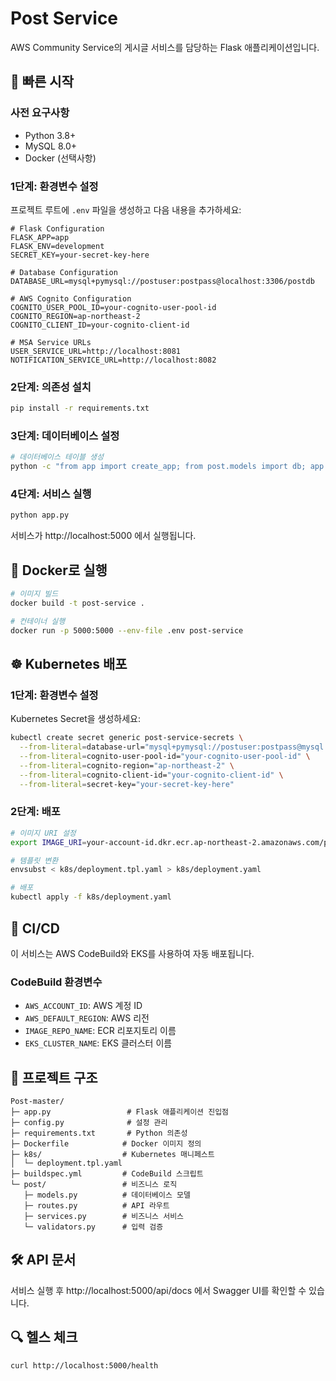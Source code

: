 # Post Service

AWS Community Service의 게시글 서비스를 담당하는 Flask 애플리케이션입니다.

## 🚀 빠른 시작

### 사전 요구사항
- Python 3.8+
- MySQL 8.0+
- Docker (선택사항)

### 1단계: 환경변수 설정

프로젝트 루트에 `.env` 파일을 생성하고 다음 내용을 추가하세요:

```env
# Flask Configuration
FLASK_APP=app
FLASK_ENV=development
SECRET_KEY=your-secret-key-here

# Database Configuration
DATABASE_URL=mysql+pymysql://postuser:postpass@localhost:3306/postdb

# AWS Cognito Configuration
COGNITO_USER_POOL_ID=your-cognito-user-pool-id
COGNITO_REGION=ap-northeast-2
COGNITO_CLIENT_ID=your-cognito-client-id

# MSA Service URLs
USER_SERVICE_URL=http://localhost:8081
NOTIFICATION_SERVICE_URL=http://localhost:8082
```

### 2단계: 의존성 설치

```bash
pip install -r requirements.txt
```

### 3단계: 데이터베이스 설정

```bash
# 데이터베이스 테이블 생성
python -c "from app import create_app; from post.models import db; app = create_app(); app.app_context().push(); db.create_all()"
```

### 4단계: 서비스 실행

```bash
python app.py
```

서비스가 http://localhost:5000 에서 실행됩니다.

## 🐳 Docker로 실행

```bash
# 이미지 빌드
docker build -t post-service .

# 컨테이너 실행
docker run -p 5000:5000 --env-file .env post-service
```

## ☸️ Kubernetes 배포

### 1단계: 환경변수 설정

Kubernetes Secret을 생성하세요:

```bash
kubectl create secret generic post-service-secrets \
  --from-literal=database-url="mysql+pymysql://postuser:postpass@mysql:3306/postdb" \
  --from-literal=cognito-user-pool-id="your-cognito-user-pool-id" \
  --from-literal=cognito-region="ap-northeast-2" \
  --from-literal=cognito-client-id="your-cognito-client-id" \
  --from-literal=secret-key="your-secret-key-here"
```

### 2단계: 배포

```bash
# 이미지 URI 설정
export IMAGE_URI=your-account-id.dkr.ecr.ap-northeast-2.amazonaws.com/post-service:latest

# 템플릿 변환
envsubst < k8s/deployment.tpl.yaml > k8s/deployment.yaml

# 배포
kubectl apply -f k8s/deployment.yaml
```

## 🔧 CI/CD

이 서비스는 AWS CodeBuild와 EKS를 사용하여 자동 배포됩니다.

### CodeBuild 환경변수

- `AWS_ACCOUNT_ID`: AWS 계정 ID
- `AWS_DEFAULT_REGION`: AWS 리전
- `IMAGE_REPO_NAME`: ECR 리포지토리 이름
- `EKS_CLUSTER_NAME`: EKS 클러스터 이름

## 📁 프로젝트 구조

```
Post-master/
├─ app.py                 # Flask 애플리케이션 진입점
├─ config.py              # 설정 관리
├─ requirements.txt       # Python 의존성
├─ Dockerfile            # Docker 이미지 정의
├─ k8s/                  # Kubernetes 매니페스트
│  └─ deployment.tpl.yaml
├─ buildspec.yml         # CodeBuild 스크립트
└─ post/                 # 비즈니스 로직
   ├─ models.py          # 데이터베이스 모델
   ├─ routes.py          # API 라우트
   ├─ services.py        # 비즈니스 서비스
   └─ validators.py      # 입력 검증
```

## 🛠️ API 문서

서비스 실행 후 http://localhost:5000/api/docs 에서 Swagger UI를 확인할 수 있습니다.

## 🔍 헬스 체크

```bash
curl http://localhost:5000/health
```
